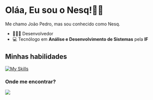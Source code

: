 # Oláa, Eu sou o Nesq!👋🏼
 
Me chamo João Pedro, mas sou conhecido como Nesq.
- 👨🏻‍💻 Desenvolvedor
- 💻 Tecnólogo em **Análise e Desenvolvimento de Sistemas** pela **IF**

## Minhas habilidades
[![My Skills](https://skillicons.dev/icons?i=html,css,js,react,tailwindcss,nodejs,vite,mysql,linux,docker,npm,notion,github,figma)](https://skillicons.dev)


### Onde me encontrar?
<a href="https://br.linkedin.com/in/jo%C3%A3o-pedro-de-sousa-22314b338?trk=people-guest_people_search-card" target="_blank"><img src="https://img.shields.io/badge/LinkedIn-0077B5?style=for-the-badge&logo=linkedin&logoColor=white" target="_blank"></a> 
<!-- <a href="" target="_blank"><img src="https://img.shields.io/badge/Gmail-D14836?style=for-the-badge&logo=gmail&logoColor=white" target="_blank"></a> -->
